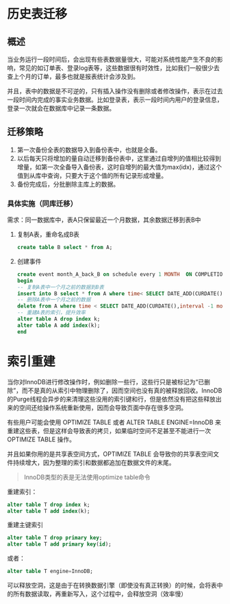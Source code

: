 # 历史表迁移

## 概述

当业务运行一段时间后，会出现有些表数据量很大，可能对系统性能产生不良的影响，常见的如订单表、登录log表等，这些数据很有时效性，比如我们一般很少去查上个月的订单，最多也就是报表统计会涉及到。

并且，表中的数据是不可逆的，只有插入操作没有删除或者修改操作，表示在过去一段时间内完成的事实业务数据。比如登录表，表示一段时间内用户的登录信息，登录一次就会在数据库中记录一条数据。

## 迁移策略

1. 第一次备份全表的数据导入到备份表中，也就是全备。
2. 以后每天只将增加的量自动迁移到备份表中，这里通过自增列的值相比较得到增量，如第一次全备导入备份表，这时自增列的最大值为max(idx)，通过这个值到从库中查询，只要大于这个值的所有记录形成增量。
3. 备份完成后，分批删除主库上的数据。

### 具体实施（同库迁移）

需求：同一数据库中，表A只保留最近一个月数据，其余数据迁移到表B中

1. 复制A表，重命名成B表

   ```sql
   create table B select * from A;
   ```

2. 创建事件

   ```sql
   create event month_A_back_B on schedule every 1 MONTH  ON COMPLETION PRESERVE DO
   begin
   -- 复制A表中一个月之前的数据到B表
   insert into B select * from A where time< SELECT DATE_ADD(CURDATE(),interval -1 MONTH);
   -- 删除A表中一个月之前的数据
   delete from A where time < SELECT DATE_ADD(CURDATE(),interval -1 month);
   -- 重建A表的索引，提升效率
   alter table A drop index k; 
   alter table A add index(k);
   end
   ```

   

# 索引重建

当你对InnoDB进行修改操作时，例如删除一些行，这些行只是被标记为“已删除”，而不是真的从索引中物理删除了，因而空间也没有真的被释放回收。InnoDB的Purge线程会异步的来清理这些没用的索引键和行，但是依然没有把这些释放出来的空间还给操作系统重新使用，因而会导致页面中存在很多空洞。

有些用户可能会使用 OPTIMIZE TABLE 或者 ALTER TABLE <table> ENGINE=InnoDB 来重建这些表，但是这样会导致表的拷贝，如果临时空间不足甚至不能进行一次 OPTIMIZE TABLE 操作。

并且如果你用的是共享表空间方式，OPTIMIZE TABLE 会导致你的共享表空间文件持续增大，因为整理的索引和数据都追加在数据文件的末尾。

> InnoDB类型的表是无法使用optimize table命令

重建索引：

```sql
alter table T drop index k;
alter table T add index(k);
```

重建主键索引

```sql
alter table T drop primary key;
alter table T add primary key(id);
```

或者：

```sql
alter table T engine=InnoDB;
```

可以释放空洞，这是由于在转换数据引擎（即使没有真正转换）的时候，会将表中的所有数据读取，再重新写入，这个过程中，会释放空洞（效率慢）